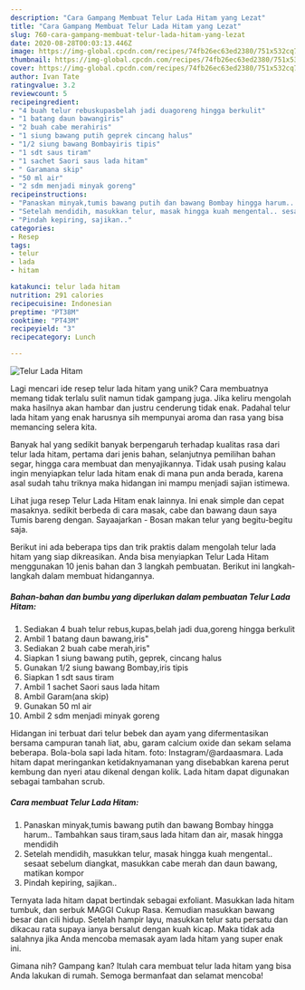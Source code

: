 ```yaml
---
description: "Cara Gampang Membuat Telur Lada Hitam yang Lezat"
title: "Cara Gampang Membuat Telur Lada Hitam yang Lezat"
slug: 760-cara-gampang-membuat-telur-lada-hitam-yang-lezat
date: 2020-08-28T00:03:13.446Z
image: https://img-global.cpcdn.com/recipes/74fb26ec63ed2380/751x532cq70/telur-lada-hitam-foto-resep-utama.jpg
thumbnail: https://img-global.cpcdn.com/recipes/74fb26ec63ed2380/751x532cq70/telur-lada-hitam-foto-resep-utama.jpg
cover: https://img-global.cpcdn.com/recipes/74fb26ec63ed2380/751x532cq70/telur-lada-hitam-foto-resep-utama.jpg
author: Ivan Tate
ratingvalue: 3.2
reviewcount: 5
recipeingredient:
- "4 buah telur rebuskupasbelah jadi duagoreng hingga berkulit"
- "1 batang daun bawangiris"
- "2 buah cabe merahiris"
- "1 siung bawang putih geprek cincang halus"
- "1/2 siung bawang Bombayiris tipis"
- "1 sdt saus tiram"
- "1 sachet Saori saus lada hitam"
- " Garamana skip"
- "50 ml air"
- "2 sdm menjadi minyak goreng"
recipeinstructions:
- "Panaskan minyak,tumis bawang putih dan bawang Bombay hingga harum.. Tambahkan saus tiram,saus lada hitam dan air, masak hingga mendidih"
- "Setelah mendidih, masukkan telur, masak hingga kuah mengental.. sesaat sebelum diangkat, masukkan cabe merah dan daun bawang, matikan kompor"
- "Pindah kepiring, sajikan.."
categories:
- Resep
tags:
- telur
- lada
- hitam

katakunci: telur lada hitam 
nutrition: 291 calories
recipecuisine: Indonesian
preptime: "PT38M"
cooktime: "PT43M"
recipeyield: "3"
recipecategory: Lunch

---
```



![Telur Lada Hitam](https://img-global.cpcdn.com/recipes/74fb26ec63ed2380/751x532cq70/telur-lada-hitam-foto-resep-utama.jpg)

Lagi mencari ide resep telur lada hitam yang unik? Cara membuatnya memang tidak terlalu sulit namun tidak gampang juga. Jika keliru mengolah maka hasilnya akan hambar dan justru cenderung tidak enak. Padahal telur lada hitam yang enak harusnya sih mempunyai aroma dan rasa yang bisa memancing selera kita.

Banyak hal yang sedikit banyak berpengaruh terhadap kualitas rasa dari telur lada hitam, pertama dari jenis bahan, selanjutnya pemilihan bahan segar, hingga cara membuat dan menyajikannya. Tidak usah pusing kalau ingin menyiapkan telur lada hitam enak di mana pun anda berada, karena asal sudah tahu triknya maka hidangan ini mampu menjadi sajian istimewa.

Lihat juga resep Telur Lada Hitam enak lainnya. Ini enak simple dan cepat masaknya. sedikit berbeda di cara masak, cabe dan bawang daun saya Tumis bareng dengan. Sayaajarkan - Bosan makan telur yang begitu-begitu saja.


Berikut ini ada beberapa tips dan trik praktis dalam mengolah telur lada hitam yang siap dikreasikan. Anda bisa menyiapkan Telur Lada Hitam menggunakan 10 jenis bahan dan 3 langkah pembuatan. Berikut ini langkah-langkah dalam membuat hidangannya.

<!--inarticleads1-->

##### Bahan-bahan dan bumbu yang diperlukan dalam pembuatan Telur Lada Hitam:

1. Sediakan 4 buah telur rebus,kupas,belah jadi dua,goreng hingga berkulit
1. Ambil 1 batang daun bawang,iris&#34;
1. Sediakan 2 buah cabe merah,iris&#34;
1. Siapkan 1 siung bawang putih, geprek, cincang halus
1. Gunakan 1/2 siung bawang Bombay,iris tipis
1. Siapkan 1 sdt saus tiram
1. Ambil 1 sachet Saori saus lada hitam
1. Ambil  Garam(ana skip)
1. Gunakan 50 ml air
1. Ambil 2 sdm menjadi minyak goreng


Hidangan ini terbuat dari telur bebek dan ayam yang difermentasikan bersama campuran tanah liat, abu, garam calcium oxide dan sekam selama beberapa. Bola-bola sapi lada hitam. foto: Instagram/@ardaasmara. Lada hitam dapat meringankan ketidaknyamanan yang disebabkan karena perut kembung dan nyeri atau dikenal dengan kolik. Lada hitam dapat digunakan sebagai tambahan scrub. 

<!--inarticleads2-->

##### Cara membuat Telur Lada Hitam:

1. Panaskan minyak,tumis bawang putih dan bawang Bombay hingga harum.. Tambahkan saus tiram,saus lada hitam dan air, masak hingga mendidih
1. Setelah mendidih, masukkan telur, masak hingga kuah mengental.. sesaat sebelum diangkat, masukkan cabe merah dan daun bawang, matikan kompor
1. Pindah kepiring, sajikan..


Ternyata lada hitam dapat bertindak sebagai exfoliant. Masukkan lada hitam tumbuk, dan serbuk MAGGI Cukup Rasa. Kemudian masukkan bawang besar dan cili hidup. Setelah hampir layu, masukkan telur satu persatu dan dikacau rata supaya ianya bersalut dengan kuah kicap. Maka tidak ada salahnya jika Anda mencoba memasak ayam lada hitam yang super enak ini. 

Gimana nih? Gampang kan? Itulah cara membuat telur lada hitam yang bisa Anda lakukan di rumah. Semoga bermanfaat dan selamat mencoba!
